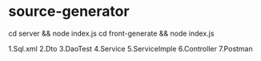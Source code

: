 # source-generator

cd server && node index.js
cd front-generate && node index.js

1.Sql.xml
2.Dto
3.DaoTest
4.Service
5.ServiceImple
6.Controller
7.Postman
